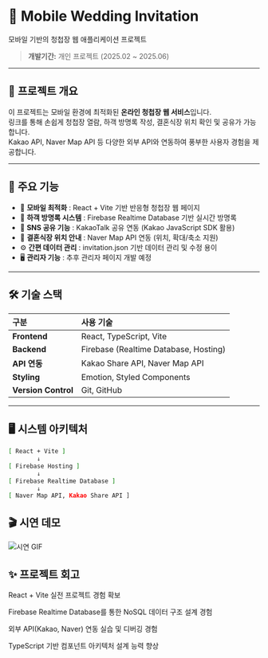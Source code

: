 # 📱 Mobile Wedding Invitation

모바일 기반의 청첩장 웹 애플리케이션 프로젝트  
> **개발기간:** 개인 프로젝트 (2025.02 ~ 2025.06)

---

## 📖 프로젝트 개요

이 프로젝트는 모바일 환경에 최적화된 **온라인 청첩장 웹 서비스**입니다.  
링크를 통해 손쉽게 청첩장 열람, 하객 방명록 작성, 결혼식장 위치 확인 및 공유가 가능합니다.  
Kakao API, Naver Map API 등 다양한 외부 API와 연동하여 풍부한 사용자 경험을 제공합니다.

---


## 🚀 주요 기능

- 📱 **모바일 최적화** : React + Vite 기반 반응형 청첩장 웹 페이지
- 📝 **하객 방명록 시스템** : Firebase Realtime Database 기반 실시간 방명록
- 🔗 **SNS 공유 기능** : KakaoTalk 공유 연동 (Kakao JavaScript SDK 활용)
- 📍 **결혼식장 위치 안내** : Naver Map API 연동 (위치, 확대/축소 지원)
- ⚙️ **간편 데이터 관리** : invitation.json 기반 데이터 관리 및 수정 용이
- 🖥️ **관리자 기능** : 추후 관리자 페이지 개발 예정

---

## 🛠️ 기술 스택

| 구분 | 사용 기술 |
| :--- | :--- |
| **Frontend** | React, TypeScript, Vite |
| **Backend** | Firebase (Realtime Database, Hosting) |
| **API 연동** | Kakao Share API, Naver Map API |
| **Styling** | Emotion, Styled Components |
| **Version Control** | Git, GitHub |

---

## 🖥️ 시스템 아키텍처

```bash
[ React + Vite ]
        ↓
[ Firebase Hosting ]
        ↓
[ Firebase Realtime Database ]
        ↓
[ Naver Map API, Kakao Share API ]


```

## 🎬 시연 데모

![시연 GIF](./demo.gif)


## ✨ 프로젝트 회고

React + Vite 실전 프로젝트 경험 확보

Firebase Realtime Database를 통한 NoSQL 데이터 구조 설계 경험

외부 API(Kakao, Naver) 연동 실습 및 디버깅 경험

TypeScript 기반 컴포넌트 아키텍처 설계 능력 향상
